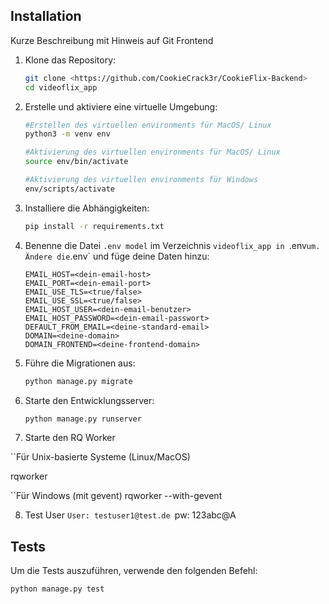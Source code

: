 ## Installation
Kurze Beschreibung mit Hinweis auf Git Frontend


1. Klone das Repository:
    ```sh
    git clone <https://github.com/CookieCrack3r/CookieFlix-Backend>
    cd videoflix_app
    ```

2. Erstelle und aktiviere eine virtuelle Umgebung:

    ```sh
    #Erstellen des virtuellen environments für MacOS/ Linux
    python3 -m venv env

    #Aktivierung des virtuellen environments für MacOS/ Linux
    source env/bin/activate

    #Aktivierung des virtuellen environments für Windows
    env/scripts/activate
    ```

3. Installiere die Abhängigkeiten:
    ```sh
    pip install -r requirements.txt
    ```

4. Benenne die Datei `.env model` im Verzeichnis `videoflix_app in `.env` um.
    Ändere die `.env` und füge deine Daten hinzu:
    ```env
    EMAIL_HOST=<dein-email-host>
    EMAIL_PORT=<dein-email-port>
    EMAIL_USE_TLS=<true/false>
    EMAIL_USE_SSL=<true/false>
    EMAIL_HOST_USER=<dein-email-benutzer>
    EMAIL_HOST_PASSWORD=<dein-email-passwort>
    DEFAULT_FROM_EMAIL=<deine-standard-email>
    DOMAIN=<deine-domain>
    DOMAIN_FRONTEND=<deine-frontend-domain>
    ```

5. Führe die Migrationen aus:
    ```sh
    python manage.py migrate
    ```

6. Starte den Entwicklungsserver:
    ```sh
    python manage.py runserver
    ```


7. Starte den RQ Worker

``Für Unix-basierte Systeme (Linux/MacOS)

rqworker

``Für Windows (mit gevent)
rqworker --with-gevent

8. Test User
``User: testuser1@test.de
``pw: 123abc@A

## Tests

Um die Tests auszuführen, verwende den folgenden Befehl:
```sh
python manage.py test